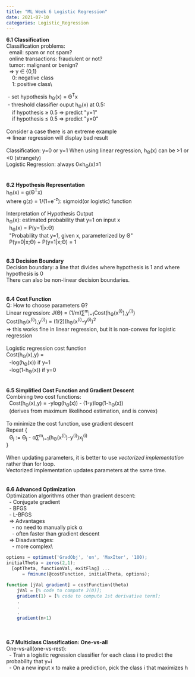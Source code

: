 ```yaml
---
title: "ML Week 6 Logistic Regression"
date: 2021-07-10
categories: Logistic_Regression
---
```

**6.1 Classification**\
Classification problems:\
&nbsp; email: spam or not spam?\
&nbsp; online transactions: fraudulent or not?\
&nbsp; tumor: malignant or benign?\
&nbsp; => y ∈ {0,1}\
&nbsp; &nbsp; 0: negative class\
&nbsp; &nbsp; 1: positive class\

&nbsp;- set hypothesis h<sub>Θ</sub>(x) = Θ<sup>T</sup>x\
&nbsp;- threshold classifier ouput h<sub>Θ</sub>(x) at 0.5:\
&nbsp; &nbsp; if hypothesis ≥ 0.5 => predict "y=1"\
&nbsp; &nbsp; if hypothesis ≤ 0.5 => predict "y=0"\
\
Consider a case there is an extreme example\
=> linear regression will display bad result\
\
Classification: y=0 or y=1
When using linear regression, h<sub>Θ</sub>(x) can be >1 or <0 (strangely)\
Logistic Regression: always 0≤h<sub>Θ</sub>(x)≤1\
\
\
**6.2 Hypothesis Representation**\
h<sub>Θ</sub>(x) = g(Θ<sup>T</sup>x)\
where g(z) = 1/(1+e<sup>-z</sup>): sigmoid(or logistic) function\
\
Interpretation of Hypothesis Output\
h<sub>Θ</sub>(x): estimated probability that y=1 on input x\
&nbsp; h<sub>Θ</sub>(x) = P(y=1|x:Θ)\
&nbsp; "Probability that y=1, given x, parameterized by Θ"\
&nbsp; P(y=0|x;Θ) + P(y=1|x;Θ) = 1\
\
\
**6.3 Decision Boundary**\
Decision boundary: a line that divides where hypothesis is 1 and where hypothesis is 0\
There can also be non-linear decision boundaries.\
\
\
**6.4 Cost Function**\
Q: How to choose parameters Θ?\
Linear regression: J(Θ) = (1/m)∑<sup>m</sup><sub>i=1</sub>Cost(h<sub>Θ</sub>(x<sup>(i)</sup>),y<sup>(i)</sup>)\
Cost(h<sub>Θ</sub>(x<sup>(i)</sup>),y<sup>(i)</sup>) = (1/2)(h<sub>Θ</sub>(x<sup>(i)</sup>-y<sup>(i)</sup>)<sup>2</sup>\
=> this works fine in linear regression, but it is non-convex for logistic regression\
\
Logistic regression cost function\
Cost(h<sub>Θ</sub>(x),y) =\
&nbsp; -log(h<sub>Θ</sub>(x))   if y=1\
&nbsp; -log(1-h<sub>Θ</sub>(x)) if y=0\
\
\
**6.5 Simplified Cost Function and Gradient Descent**\
Combining two cost functions:\
&nbsp; Cost(h<sub>Θ</sub>(x),y) = -ylog(h<sub>Θ</sub>(x)) - (1-y)log(1-h<sub>Θ</sub>(x))\
&nbsp; (derives from maximum likelihood estimation, and is convex)\
\
To minimize the cost function, use gradient descent\
Repeat {\
&nbsp; Θ<sub>j</sub> := Θ<sub>j</sub> - α∑<sup>m</sup><sub>i=1</sub>(h<sub>Θ</sub>(x<sup>(i)</sup>)-y<sup>(i)</sup>)x<sub>j</sub><sup>(i)</sup>\
}\
\
When updating parameters, it is better to use *vectorized implementation* rather than for loop.\
Vectorized implementation updates parameters at the same time.\
\
\
**6.6 Advanced Optimization**\
Optimization algorithms other than gradient descent:\
&nbsp; - Conjugate gradient\
&nbsp; - BFGS\
&nbsp; - L-BFGS\
&nbsp; => Advantages\
&nbsp; &nbsp; - no need to manually pick α\
&nbsp; &nbsp; - often faster than gradient descent\
&nbsp; => Disadvantages:\
&nbsp; &nbsp; - more complex\
```Octave
options = optimset('GradObj', 'on', 'MaxIter', '100);
initialTheta = zeros(2,1);
  [optTheta, functionVal, exitFlag] ...
      = fminunc(@costFunction, initialTheta, options);

function [jVal gradient] = costFunction(theta)
    jVal = [% code to compute J(Θ)];
    gradient(1) = [% code to compute 1st derivative term];
    .
    .
    .
    gradient(n+1)
```
\
\
**6.7 Multiclass Classification: One-vs-all**\
One-vs-all(one-vs-rest):\
&nbsp; - Train a logistic regression classifier for each class i to predict the probability that y=i\
&nbsp; - On a new input x to make a prediction, pick the class i that maximizes h


